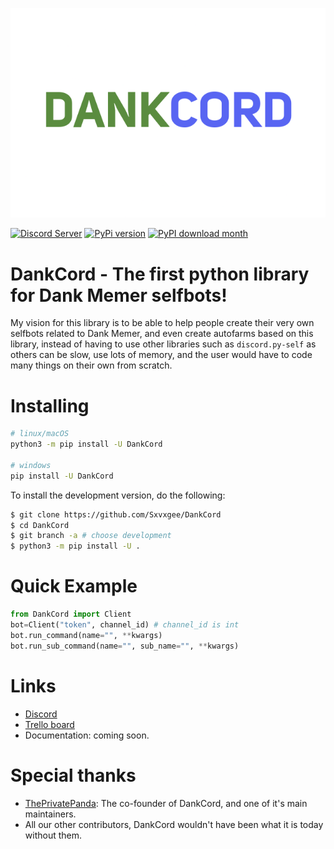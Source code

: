 ![DankCord](assets/DankCord.png "DankCord")

[![Discord Server](https://discord.com/api/guilds/1046759026807013376/embed.png)](https://discord.gg/XaQ6FAP3sm/)
[![PyPi version](https://img.shields.io/pypi/v/DankCord.svg)](https://pypi.org/user/Sxvxge/)
[![PyPI download month](https://img.shields.io/pypi/dm/DankCord.svg)](https://pypi.org/user/Sxvxge/)

# DankCord - The first python library for Dank Memer selfbots!
My vision for this library is to be able to help people create their very own selfbots related to Dank Memer, and even create autofarms based on this library, instead of having to use other libraries such as `discord.py-self` as others can be slow, use lots of memory, and the user would have to code many things on their own from scratch.

# Installing
```sh
# linux/macOS
python3 -m pip install -U DankCord

# windows
pip install -U DankCord
```
To install the development version, do the following:
```sh
$ git clone https://github.com/Sxvxgee/DankCord
$ cd DankCord
$ git branch -a # choose development
$ python3 -m pip install -U .
```
# Quick Example
```py
from DankCord import Client
bot=Client("token", channel_id) # channel_id is int
bot.run_command(name="", **kwargs)
bot.run_sub_command(name="", sub_name="", **kwargs)
```

# Links
- [Discord](https://discord.gg/XaQ6FAP3sm)
- [Trello board](https://trello.com/b/0M9SDJH6/dankcord)
- Documentation: coming soon.

# Special thanks
- [ThePrivatePanda](https://github.com/ThePrivatePanda): The co-founder of DankCord, and one of it's main maintainers.
- All our other contributors, DankCord wouldn't have been what it is today without them.